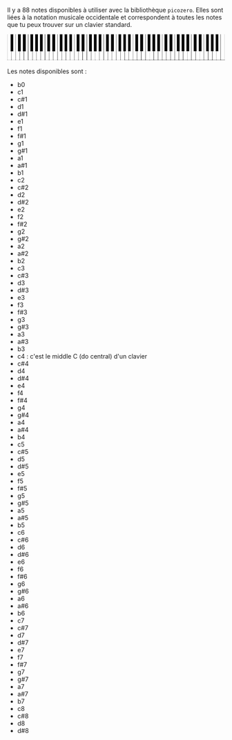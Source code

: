 Il y a 88 notes disponibles à utiliser avec la bibliothèque `picozero`. Elles sont liées à la notation musicale occidentale et correspondent à toutes les notes que tu peux trouver sur un clavier standard.

![Toutes les notes d'un clavier.](images/keyboard.png)

Les notes disponibles sont :

+ b0
+ c1
+ c#1
+ d1
+ d#1
+ e1
+ f1
+ f#1
+ g1
+ g#1
+ a1
+ a#1
+ b1
+ c2
+ c#2
+ d2
+ d#2
+ e2
+ f2
+ f#2
+ g2
+ g#2
+ a2
+ a#2
+ b2
+ c3
+ c#3
+ d3
+ d#3
+ e3
+ f3
+ f#3
+ g3
+ g#3
+ a3
+ a#3
+ b3
+ c4 : c'est le middle C (do central) d'un clavier
+ c#4
+ d4
+ d#4
+ e4
+ f4
+ f#4
+ g4
+ g#4
+ a4
+ a#4
+ b4
+ c5
+ c#5
+ d5
+ d#5
+ e5
+ f5
+ f#5
+ g5
+ g#5
+ a5
+ a#5
+ b5
+ c6
+ c#6
+ d6
+ d#6
+ e6
+ f6
+ f#6
+ g6
+ g#6
+ a6
+ a#6
+ b6
+ c7
+ c#7
+ d7
+ d#7
+ e7
+ f7
+ f#7
+ g7
+ g#7
+ a7
+ a#7
+ b7
+ c8
+ c#8
+ d8
+ d#8 